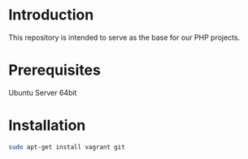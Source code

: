 Introduction
============

This repository is intended to serve as the base for our PHP projects.

Prerequisites
=============

Ubuntu Server 64bit

Installation
============

```Bash
sudo apt-get install vagrant git
```
